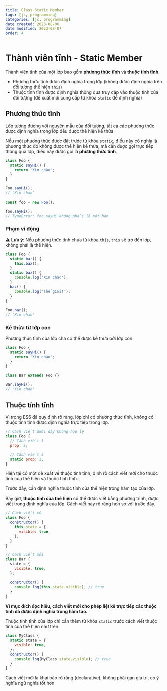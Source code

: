 ```yaml
---
title: Class Static Member
tags: [js, programming]
categories: [js, programming]
date created: 2023-08-06
date modified: 2023-08-07
order: 4
---
```


# Thành viên tĩnh - Static Member

Thành viên tĩnh của một lớp bao gồm **phương thức tĩnh** và **thuộc tính tĩnh**.

- Phương thức tĩnh được định nghĩa trong lớp (không được định nghĩa trên đối tượng thể hiện `this`)
- Thuộc tính tĩnh được định nghĩa thông qua truy cập vào thuộc tính của đối tượng (đề xuất mới cung cấp từ khóa `static` để định nghĩa)

## Phương thức tĩnh

Lớp tương đương với nguyên mẫu của đối tượng, tất cả các phương thức được định nghĩa trong lớp đều được thể hiện kế thừa.

Nếu một phương thức được đặt trước từ khóa `static`, điều này có nghĩa là phương thức đó không được thể hiện kế thừa, mà cần được gọi trực tiếp thông qua lớp, điều này được gọi là **phương thức tĩnh**.

```js
class Foo {
  static sayHi() {
    return 'Xin chào';
  }
}

Foo.sayHi();
// 'Xin chào'

const foo = new Foo();

foo.sayHi();
// TypeError: foo.sayHi không phải là một hàm
```

### Phạm vi động

⚠️ **Lưu ý**: Nếu phương thức tĩnh chứa từ khóa `this`, `this` sẽ trỏ đến lớp, không phải là thể hiện.

```js
class Foo {
  static bar() {
    this.baz();
  }
  static baz() {
    console.log('Xin chào');
  }
  baz() {
    console.log('Thế giới!');
  }
}

Foo.bar();
// 'Xin chào'
```

### Kế thừa từ lớp con

Phương thức tĩnh của lớp cha có thể được kế thừa bởi lớp con.

```js
class Foo {
  static sayHi() {
    return 'Xin chào';
  }
}

class Bar extends Foo {}

Bar.sayHi();
// 'Xin chào'
```

## Thuộc tính tĩnh

Vì trong ES6 đã quy định rõ ràng, lớp chỉ có phương thức tĩnh, không có thuộc tính tĩnh được định nghĩa trực tiếp trong lớp.

```js
// Cách viết dưới đây không hợp lệ
class Foo {
  // Cách viết 1
  prop: 2;

  // Cách viết 2
  static prop: 2;
}
```

Hiện tại có một đề xuất về thuộc tính tĩnh, định rõ cách viết mới cho thuộc tính của thể hiện và thuộc tính tĩnh.

Trước đây, cần định nghĩa thuộc tính của thể hiện trong hàm tạo của lớp.

Bây giờ, **thuộc tính của thể hiện** có thể được viết bằng phương trình, được viết trong định nghĩa của lớp. Cách viết này rõ ràng hơn so với trước đây.

```js
// Cách viết cũ
class Foo {
  constructor() {
    this.state = {
      visible: true,
    };
  }
}

// Cách viết mới
class Bar {
  state = {
    visible: true,
  };

  constructor() {
    console.log(this.state.visible); // true
  }
}
```

**Vì mục đích đọc hiểu, cách viết mới cho phép liệt kê trực tiếp các thuộc tính đã được định nghĩa trong hàm tạo.**

Thuộc tính tĩnh của lớp chỉ cần thêm từ khóa `static` trước cách viết thuộc tính của thể hiện như trên.

```js
class MyClass {
  static state = {
    visible: true,
  };
  constructor() {
    console.log(MyClass.state.visible); // true
  }
}
```

Cách viết mới là khai báo rõ ràng (declarative), không phải gán giá trị, có ý nghĩa ngữ nghĩa tốt hơn.
